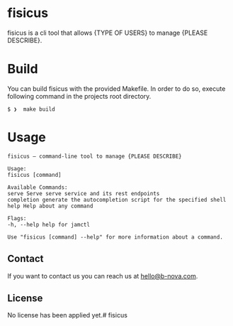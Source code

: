 # fisicus

fisicus is a cli tool that allows {TYPE OF USERS} to manage {PLEASE DESCRIBE}.

# Build

You can build fisicus with the provided Makefile. In order to do so, execute following command in the
projects root directory.

```
$ ❯  make build
```

# Usage

```
fisicus – command-line tool to manage {PLEASE DESCRIBE}

Usage:
fisicus [command]

Available Commands:
serve Serve serve service and its rest endpoints
completion generate the autocompletion script for the specified shell 
help Help about any command 

Flags:
-h, --help help for jamctl

Use "fisicus [command] --help" for more information about a command.
```

## Contact

If you want to contact us you can reach us at [hello@b-nova.com](hello@b-nova.com).

## License

<!--- If you're not sure which open license to use see https://choosealicense.com/--->

No license has been applied yet.# fisicus
